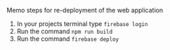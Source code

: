 Memo steps for re-deployment of the web application
1. In your projects terminal type ```firebase login```
2. Run the command ```npm run build```
3. Run the command ```firebase deploy```
